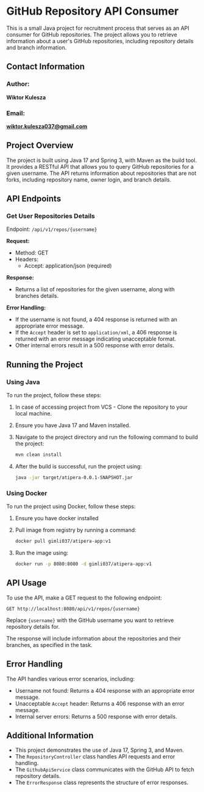 # GitHub Repository API Consumer

This is a small Java project for recruitment process that serves as an API consumer for GitHub repositories. The project allows you to retrieve information about a user's GitHub repositories, including repository details and branch information.

## Contact Information
### Author: 
<b>Wiktor Kulesza </b>
### Email: 
<b>wiktor.kulesza037@gmail.com </b>
## Project Overview

The project is built using Java 17 and Spring 3, with Maven as the build tool. It provides a RESTful API that allows you to query GitHub repositories for a given username. The API returns information about repositories that are not forks, including repository name, owner login, and branch details.

## API Endpoints

### Get User Repositories Details

Endpoint: `/api/v1/repos/{username}`

**Request:**
- Method: GET
- Headers:
    - Accept: application/json (required)

**Response:**
- Returns a list of repositories for the given username, along with branches details.

**Error Handling:**
- If the username is not found, a 404 response is returned with an appropriate error message.
- If the `Accept` header is set to `application/xml`, a 406 response is returned with an error message indicating unacceptable format.
- Other internal errors result in a 500 response with error details.

## Running the Project

### Using Java
To run the project, follow these steps:

1. In case of accessing project from VCS - Clone the repository to your local machine.
2. Ensure you have Java 17 and Maven installed.
3. Navigate to the project directory and run the following command to build the project:

   ```bash
   mvn clean install
   ```

4. After the build is successful, run the project using:

   ```bash
   java -jar target/atipera-0.0.1-SNAPSHOT.jar
   ```

### Using Docker

To run the project using Docker, follow these steps:

1. Ensure you have docker installed
2. Pull image from registry by running a command:

   ```bash
   docker pull gimli037/atipera-app:v1
   ```
3. Run the image using:

   ```bash
   docker run -p 8080:8080 -d gimli037/atipera-app:v1
   ```

## API Usage

To use the API, make a GET request to the following endpoint:

```
GET http://localhost:8080/api/v1/repos/{username}
```

Replace `{username}` with the GitHub username you want to retrieve repository details for.

The response will include information about the repositories and their branches, as specified in the task.

## Error Handling

The API handles various error scenarios, including:

- Username not found: Returns a 404 response with an appropriate error message.
- Unacceptable `Accept` header: Returns a 406 response with an error message.
- Internal server errors: Returns a 500 response with error details.

## Additional Information

- This project demonstrates the use of Java 17, Spring 3, and Maven.
- The `RepositoryController` class handles API requests and error handling.
- The `GithubApiService` class communicates with the GitHub API to fetch repository details.
- The `ErrorResponse` class represents the structure of error responses.
